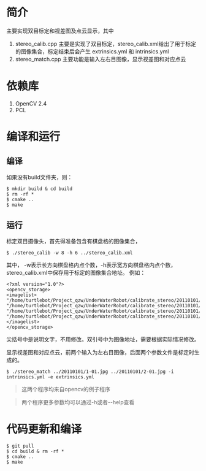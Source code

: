 # 简介
主要实现双目标定和视差图及点云显示，其中
1. stereo_calib.cpp 主要是实现了双目标定，stereo_calib.xml给出了用于标定的图像集合，标定结束后会产生 extrinsics.yml 和 intrinsics.yml
2. stereo_match.cpp 主要功能是输入左右目图像，显示视差图和对应点云

# 依赖库
1. OpenCV 2.4
2. PCL

# 编译和运行
## 编译
如果没有build文件夹，则：
```
$ mkdir build & cd build
$ rm -rf *
$ cmake ..
$ make
```
## 运行
标定双目摄像头，首先得准备包含有棋盘格的图像集合，
```
$ ./stereo_calib -w 8 -h 6 ../stereo_calib.xml
```
其中， -w表示长方向棋盘格内点个数，-h表示宽方向棋盘格内点个数，stereo_calib.xml中保存用于标定的图像集合地址。
例如：
```
<?xml version="1.0"?>
<opencv_storage>
<imagelist>
"/home/turtlebot/Project_qzw/UnderWaterRobot/calibrate_stereo/20110101/left/left01.jpg"
"/home/turtlebot/Project_qzw/UnderWaterRobot/calibrate_stereo/20110101/right/right01.jpg"
"/home/turtlebot/Project_qzw/UnderWaterRobot/calibrate_stereo/20110101/left/left02.jpg"
"/home/turtlebot/Project_qzw/UnderWaterRobot/calibrate_stereo/20110101/right/right02.jpg"
</imagelist>
</opencv_storage>
```
尖括号中是说明文字，不用修改。双引号中为图像地址，需要根据实际情况修改。

显示视差图和对应点云，前两个输入为左右目图像，后面两个参数文件是标定时生成的。
```
$ ./stereo_match ../20110101/1-01.jpg ../20110101/2-01.jpg -i intrinsics.yml -e extrinsics.yml
```

> 这两个程序均来自opencv的例子程序

> 两个程序更多参数均可以通过-h或者--help查看

# 代码更新和编译
```
$ git pull
$ cd build & rm -rf *
$ cmake ..
$ make
```
